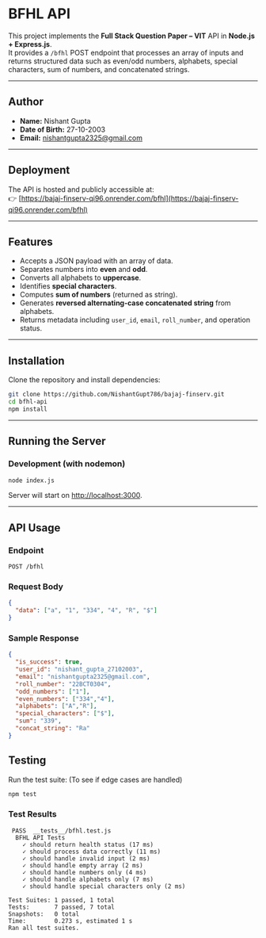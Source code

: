 # BFHL API

This project implements the **Full Stack Question Paper – VIT** API in **Node.js + Express.js**.  
It provides a `/bfhl` POST endpoint that processes an array of inputs and returns structured data such as even/odd numbers, alphabets, special characters, sum of numbers, and concatenated strings.

---

## Author
- **Name:** Nishant Gupta  
- **Date of Birth:** 27-10-2003  
- **Email:** nishantgupta2325@gmail.com  

---

## Deployment

The API is hosted and publicly accessible at:  
👉 [https://bajaj-finserv-qi96.onrender.com/bfhl](https://bajaj-finserv-qi96.onrender.com/bfhl)

---

## Features
- Accepts a JSON payload with an array of data.
- Separates numbers into **even** and **odd**.
- Converts all alphabets to **uppercase**.
- Identifies **special characters**.
- Computes **sum of numbers** (returned as string).
- Generates **reversed alternating-case concatenated string** from alphabets.
- Returns metadata including `user_id`, `email`, `roll_number`, and operation status.

---

## Installation

Clone the repository and install dependencies:

```bash
git clone https://github.com/NishantGupt786/bajaj-finserv.git
cd bfhl-api
npm install
````

---

## Running the Server

### Development (with nodemon)

```bash
node index.js
```


Server will start on [http://localhost:3000](http://localhost:3000).

---

## API Usage

### Endpoint

`POST /bfhl`

### Request Body

```json
{
  "data": ["a", "1", "334", "4", "R", "$"]
}
```

### Sample Response

```json
{
  "is_success": true,
  "user_id": "nishant_gupta_27102003",
  "email": "nishantgupta2325@gmail.com",
  "roll_number": "22BCT0304",
  "odd_numbers": ["1"],
  "even_numbers": ["334","4"],
  "alphabets": ["A","R"],
  "special_characters": ["$"],
  "sum": "339",
  "concat_string": "Ra"
}
```

## Testing

Run the test suite: (To see if edge cases are handled)

```bash
npm test
```

### Test Results

```
 PASS  __tests__/bfhl.test.js
  BFHL API Tests
    ✓ should return health status (17 ms)
    ✓ should process data correctly (11 ms)
    ✓ should handle invalid input (2 ms)
    ✓ should handle empty array (2 ms)
    ✓ should handle numbers only (4 ms)
    ✓ should handle alphabets only (7 ms)
    ✓ should handle special characters only (2 ms)

Test Suites: 1 passed, 1 total
Tests:       7 passed, 7 total
Snapshots:   0 total
Time:        0.273 s, estimated 1 s
Ran all test suites.
```